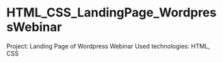 # HTML_CSS_LandingPage_WordpressWebinar

Project: Landing Page of Wordpress Webinar
Used technologies: HTML, CSS
